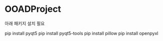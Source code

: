 # OOADProject

아래 패키지 설치 필요

pip install pyqt5
pip install pyqt5-tools
pip install pillow
pip install openpyxl
